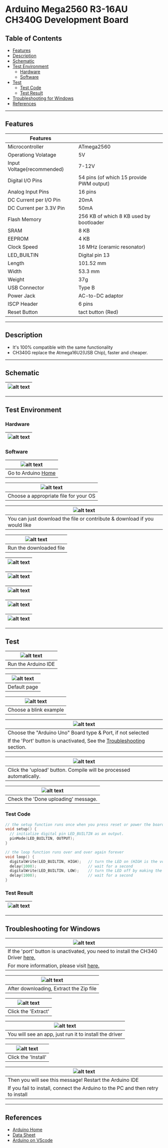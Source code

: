 # Arduino Mega2560 R3-16AU CH340G Development Board

## Table of Contents

-   [Features](#features)
-   [Description](#description)
-   [Schematic](#schematic)
-   [Test Environment](#test-environment)
    -   [Hardware](#hardware)
    -   [Software](#software)
-   [Test](#test)
    -   [Test Code](#test-code)
    -   [Test Result](#test-result)
-   [Troubleshooting for Windows](#troubleshooting-for-windows)
-   [References](#references)

---

## Features

| Features                   |                                          |
| -------------------------- | ---------------------------------------- |
| Microcontroller            | ATmega2560                               |
| Operationg Volatage        | 5V                                       |
| Input Voltage(recommended) | 7-12V                                    |
| Digital I/O Pins           | 54 pins (of which 15 provide PWM output) |
| Analog Input Pins          | 16 pins                                  |
| DC Current per I/O Pin     | 20mA                                     |
| DC Current per 3.3V Pin    | 50mA                                     |
| Flash Memory               | 256 KB of which 8 KB used by bootloader  |
| SRAM                       | 8 KB                                     |
| EEPROM                     | 4 KB                                     |
| Clock Speed                | 16 MHz (ceramic resonator)               |
| LED_BUILTIN                | Digital pin 13                           |
| Length                     | 101.52 mm                                |
| Width                      | 53.3 mm                                  |
| Weight                     | 37g                                      |
| USB Connector              | Type B                                   |
| Power Jack                 | AC-to-DC adaptor                         |
| ISCP Header                | 6 pins                                   |
| Reset Button               | tact button (Red)                        |

---

## Description

-   It's 100% compatible with the same functionality
-   CH340G replace the Atmega16U2(USB Chip), faster and cheaper.

---

## Schematic

| ![alt text](assets/Arduino-mega2560_R3-schematic.png 'Mega Schematic') |
| ---------------------------------------------------------------------- |

---

## Test Environment

### Hardware

| ![alt text](assets/arduino_mega.png 'Mega2560 R3') |
| -------------------------------------------------- |

### Software

| ![alt text](assets/software_1.png 'Uno R3')   |
| --------------------------------------------- |
| Go to Arduino [Home](https://www.arduino.cc/) |

| ![alt text](assets/software_2.png 'Uno R3') |
| ------------------------------------------- |
| Choose a appropriate file for your OS       |

| ![alt text](assets/software_3.png 'Uno R3')                               |
| ------------------------------------------------------------------------- |
| You can just download the file or contribute & download if you would like |

| ![alt text](assets/software_4.png 'Uno R3') |
| ------------------------------------------- |
| Run the downloaded file                     |

| ![alt text](assets/software_5.png 'Uno R3') |
| ------------------------------------------- |

| ![alt text](assets/software_6.png 'Uno R3') |
| ------------------------------------------- |

| ![alt text](assets/software_7.png 'Uno R3') |
| ------------------------------------------- |

| ![alt text](assets/software_8.png 'Uno R3') |
| ------------------------------------------- |

| ![alt text](assets/software_9.png 'Uno R3') |
| ------------------------------------------- |

---

## Test

| ![alt text](assets/software_10.png 'Uno R3') |
| -------------------------------------------- |
| Run the Arduino IDE                          |

| ![alt text](assets/software_11.png 'Uno R3') |
| -------------------------------------------- |
| Default page                                 |

| ![alt text](assets/software_12.png 'Uno R3') |
| -------------------------------------------- |
| Choose a blink example                       |

| ![alt text](assets/software_13.png 'Uno R3')                                              |
| ----------------------------------------------------------------------------------------- |
| Choose the "Arduino Uno" Board type & Port, if not selected                               |
| If the 'Port' button is unactivated, See the [Troubleshooting](#troubleshooting) section. |

| ![alt text](assets/software_14.png 'Uno R3')                        |
| ------------------------------------------------------------------- |
| Click the 'upload' button. Compile will be processed automatically. |

| ![alt text](assets/software_15.png 'Uno R3') |
| -------------------------------------------- |
| Check the 'Done uploading' message.          |

### Test Code

```c++
// the setup function runs once when you press reset or power the board
void setup() {
  // initialize digital pin LED_BUILTIN as an output.
  pinMode(LED_BUILTIN, OUTPUT);
}

// the loop function runs over and over again forever
void loop() {
  digitalWrite(LED_BUILTIN, HIGH);   // turn the LED on (HIGH is the voltage level)
  delay(1000);                       // wait for a second
  digitalWrite(LED_BUILTIN, LOW);    // turn the LED off by making the voltage LOW
  delay(1000);                       // wait for a second
}
```

### Test Result

| ![alt text](assets/Arduino_Uno.gif 'Uno R3') |
| -------------------------------------------- |

---

## Troubleshooting for Windows

| ![alt text](assets/trouble_1.png 'Port blocked')                                            |
| ------------------------------------------------------------------------------------------- |
| If the 'port' button is unactivated, you need to install the CH340 Driver [here.](Drivers/) |
| For more information, please visit [here.](https://sparks.gogo.co.nz/ch340.html)            |

| ![alt text](assets/trouble_2.png 'Port blocked') |
| ------------------------------------------------ |
| After downloading, Extract the Zip file          |

| ![alt text](assets/trouble_3.png 'Port blocked') |
| ------------------------------------------------ |
| Click the 'Extract'                              |

| ![alt text](assets/trouble_4.png 'Port blocked')       |
| ------------------------------------------------------ |
| You will see an app, just run it to install the driver |

| ![alt text](assets/trouble_6.png 'Port blocked') |
| ------------------------------------------------ |
| Click the 'Install'                              |

| ![alt text](assets/trouble_7.png 'Port blocked')                                |
| ------------------------------------------------------------------------------- |
| Then you will see this message! Restart the Arduino IDE                         |
| If you fail to install, connect the Arduino to the PC and then retry to install |

---

## References

-   [Arduino Home](https://www.arduino.cc/)
-   [Data Sheet](http://ww1.microchip.com/downloads/en/devicedoc/atmel-2549-8-bit-avr-microcontroller-atmega640-1280-1281-2560-2561_datasheet.pdf)
-   [Arduino on VScode](https://maker.pro/arduino/tutorial/how-to-use-visual-studio-code-for-arduino)
